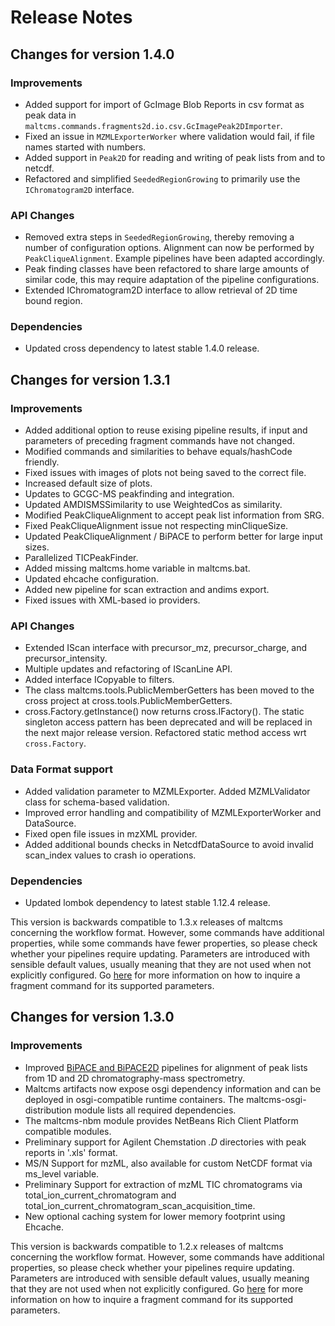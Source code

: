 # Release Notes

## Changes for version 1.4.0
### Improvements
* Added support for import of GcImage Blob Reports in csv format as peak data in `maltcms.commands.fragments2d.io.csv.GcImagePeak2DImporter`.
* Fixed an issue in `MZMLExporterWorker` where validation would fail, if file names started with numbers.
* Added support in `Peak2D` for reading and writing of peak lists from and to netcdf. 
* Refactored and simplified `SeededRegionGrowing` to primarily use the `IChromatogram2D` interface.

### API Changes

* Removed extra steps in `SeededRegionGrowing`, thereby removing a number of configuration options. Alignment can now be performed by `PeakCliqueAlignment`. Example pipelines have been adapted accordingly.
* Peak finding classes have been refactored to share large amounts of similar code, this may require adaptation of the pipeline configurations.
* Extended IChromatogram2D interface to allow retrieval of 2D time bound region.

### Dependencies

* Updated cross dependency to latest stable 1.4.0 release. 

## Changes for version 1.3.1
### Improvements

* Added additional option to reuse exising pipeline results, if input and parameters of preceding fragment commands have not changed.
* Modified commands and similarities to behave equals/hashCode friendly.
* Fixed issues with images of plots not being saved to the correct file.
* Increased default size of plots.
* Updates to GCGC-MS peakfinding and integration.
* Updated AMDISMSSimilarity to use WeightedCos as similarity.
* Modified PeakCliqueAlignment to accept peak list information from SRG.
* Fixed PeakCliqueAlignment issue not respecting minCliqueSize. 
* Updated PeakCliqueAlignment / BiPACE to perform better for large input sizes.
* Parallelized TICPeakFinder.
* Added missing maltcms.home variable in maltcms.bat. 
* Updated ehcache configuration.
* Added new pipeline for scan extraction and andims export. 
* Fixed issues with XML-based io providers.

### API Changes

* Extended IScan interface with precursor_mz, precursor_charge, and precursor_intensity. 
* Multiple updates and refactoring of IScanLine API. 
* Added interface ICopyable to filters.
* The class maltcms.tools.PublicMemberGetters has been moved to the cross project at cross.tools.PublicMemberGetters.
* cross.Factory.getInstance() now returns cross.IFactory(). The static singleton access pattern has been deprecated and will be replaced in the next major release version. Refactored static method access wrt `cross.Factory`.

### Data Format support

* Added validation parameter to MZMLExporter. Added MZMLValidator class for schema-based validation.
* Improved error handling and compatibility of MZMLExporterWorker and DataSource.
* Fixed open file issues in mzXML provider.
* Added additional bounds checks in NetcdfDataSource to avoid invalid scan_index values to crash io operations.

### Dependencies

* Updated lombok dependency to latest stable 1.12.4 release. 
 
This version is backwards compatible to 1.3.x releases of maltcms concerning the workflow format. However, some commands have additional properties, while some commands have fewer properties, so please check whether your pipelines require updating. Parameters are introduced with sensible default values, usually meaning that they are not used when not explicitly configured. Go [here](./documentation/fragmentCommands.html) for more information on how to inquire a fragment command for its supported parameters.

## Changes for version 1.3.0

### Improvements

* Improved [BiPACE and BiPACE2D](./documentation/bipace2d.html) pipelines for alignment of peak lists from 1D and 2D chromatography-mass spectrometry.
* Maltcms artifacts now expose osgi dependency information and can be deployed 
in osgi-compatible runtime containers. The maltcms-osgi-distribution module lists all required 
dependencies.
* The maltcms-nbm module provides NetBeans Rich Client Platform compatible modules.
* Preliminary support for Agilent Chemstation _.D_ directories with peak reports in '.xls' format.
* MS/N Support for mzML, also available for custom NetCDF format via ms_level variable.
* Preliminary Support for extraction of mzML TIC chromatograms via total_ion_current_chromatogram and total_ion_current_chromatogram_scan_acquisition_time.
* New optional caching system for lower memory footprint using Ehcache.

This version is backwards compatible to 1.2.x releases of maltcms concerning the workflow format. However, some commands have additional properties, so please check whether your pipelines require updating. Parameters are introduced with sensible default values, usually meaning that they are not used when not explicitly configured. Go [here](./documentation/fragmentCommands.html) for more information on how to inquire a fragment command for its supported parameters. 

